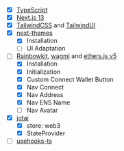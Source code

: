 
- [x] [TypeScript](https://www.typescriptlang.org)
- [x] [Next.js 13](https://nextjs.org/docs)
- [x] [TailwindCSS](https://tailwindcss.com) and
      [TailwindUI](https://tailwindui.com)
- [x] [next-themes](https://github.com/pacocoursey/next-themes)
  - [x] Installation
  - [ ] UI Adaptation
- [ ] [Rainbowkit](https://www.rainbowkit.com),
      [wagmi](https://wagmi.sh/core/) and
      [ethers.js v5](https://docs.ethers.org/v5)
  - [x] Installation
  - [x] Initialization
  - [x] Custom Connect Wallet Button
  - [x] Nav Connect
  - [x] Nav Address
  - [x] Nav ENS Name
  - [ ] Nav Avatar
- [x] [jotai](https://jotai.org/)
  - [x] store: web3
  - [x] StateProvider
- [ ] [usehooks-ts](https://usehooks-ts.com)
